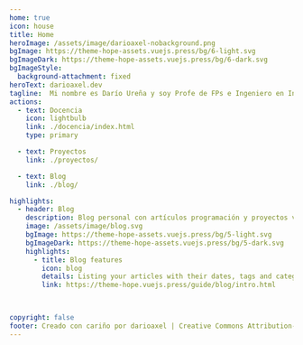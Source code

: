 ```yaml
---
home: true
icon: house
title: Home
heroImage: /assets/image/darioaxel-nobackground.png
bgImage: https://theme-hope-assets.vuejs.press/bg/6-light.svg
bgImageDark: https://theme-hope-assets.vuejs.press/bg/6-dark.svg
bgImageStyle:
  background-attachment: fixed
heroText: darioaxel.dev
tagline:  Mi nombre es Darío Ureña y soy Profe de FPs e Ingeniero en Informática. Este es mi repositorio de documentos para la docucencia que se encuentra... EN CONTRUCCIÓN :-)        
actions:
  - text: Docencia
    icon: lightbulb
    link: ./docencia/index.html
    type: primary

  - text: Proyectos
    link: ./proyectos/

  - text: Blog
    link: ./blog/

highlights:
  - header: Blog
    description: Blog personal con artículos programación y proyectos varios.
    image: /assets/image/blog.svg
    bgImage: https://theme-hope-assets.vuejs.press/bg/5-light.svg
    bgImageDark: https://theme-hope-assets.vuejs.press/bg/5-dark.svg
    highlights:
      - title: Blog features
        icon: blog
        details: Listing your articles with their dates, tags and categories
        link: https://theme-hope.vuejs.press/guide/blog/intro.html


  
copyright: false
footer: Creado con cariño por darioaxel | Creative Commons Attribution-NonCommercial 4.0 International License
---
```

